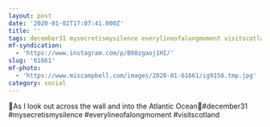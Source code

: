 ```yaml
---
layout: post
date: '2020-01-02T17:07:41.000Z'
title: ''
tags: december31 mysecretismysilence everylineofalongmoment visitscotland
mf-syndication:
  - 'https://www.instagram.com/p/B60zgaoj1HI/'
slug: '61661'
mf-photo:
  - 'https://www.miscampbell.com/images/2020-01-61661/ig9158.tmp.jpg'
category: social
---
```

🎵As I look out across the wall and into the Atlantic Ocean🎵#december31 #mysecretismysilence #everylineofalongmoment #visitscotland
